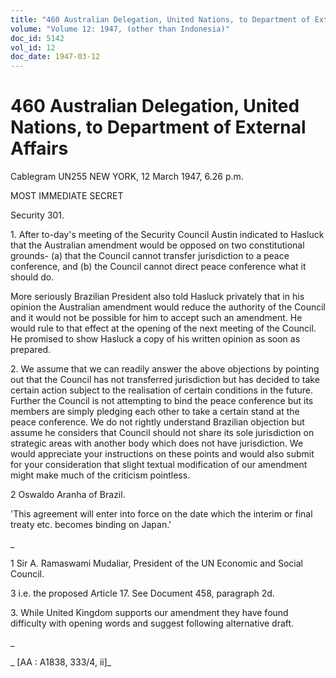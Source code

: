 ```yaml
---
title: "460 Australian Delegation, United Nations, to Department of External Affairs"
volume: "Volume 12: 1947, (other than Indonesia)"
doc_id: 5142
vol_id: 12
doc_date: 1947-03-12
---
```


# 460 Australian Delegation, United Nations, to Department of External Affairs

Cablegram UN255 NEW YORK, 12 March 1947, 6.26 p.m.

MOST IMMEDIATE SECRET

Security 301.

1\. After to-day's meeting of the Security Council Austin indicated to Hasluck that the Australian amendment would be opposed on two constitutional grounds- (a) that the Council cannot transfer jurisdiction to a peace conference, and (b) the Council cannot direct peace conference what it should do.

More seriously Brazilian President also told Hasluck privately that in his opinion the Australian amendment would reduce the authority of the Council and it would not be possible for him to accept such an amendment. He would rule to that effect at the opening of the next meeting of the Council. He promised to show Hasluck a copy of his written opinion as soon as prepared.

2\. We assume that we can readily answer the above objections by pointing out that the Council has not transferred jurisdiction but has decided to take certain action subject to the realisation of certain conditions in the future. Further the Council is not attempting to bind the peace conference but its members are simply pledging each other to take a certain stand at the peace conference. We do not rightly understand Brazilian objection but assume he considers that Council should not share its sole jurisdiction on strategic areas with another body which does not have jurisdiction. We would appreciate your instructions on these points and would also submit for your consideration that slight textual modification of our amendment might make much of the criticism pointless.

2 Oswaldo Aranha of Brazil.

'This agreement will enter into force on the date which the interim or final treaty etc. becomes binding on Japan.'

_

1 Sir A. Ramaswami Mudaliar, President of the UN Economic and Social Council.

3 i.e. the proposed Article 17. See Document 458, paragraph 2d.

3\. While United Kingdom supports our amendment they have found difficulty with opening words and suggest following alternative draft.

_

_ [AA : A1838, 333/4, ii]_
